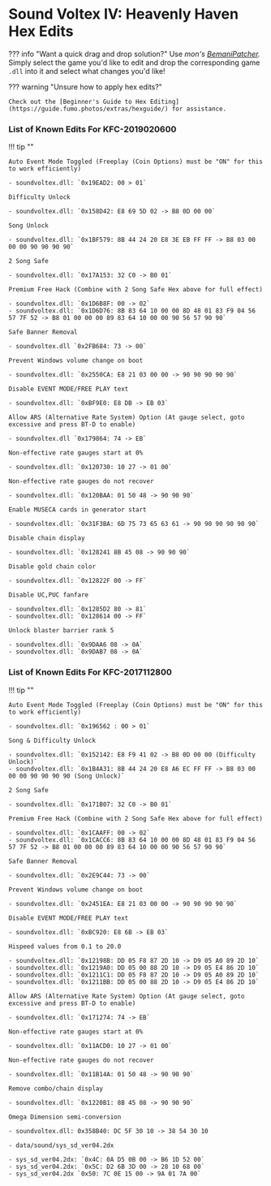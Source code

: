 # Sound Voltex IV: Heavenly Haven Hex Edits

??? info "Want a quick drag and drop solution?"
	Use _mon's [BemaniPatcher](https://mon.im/bemanipatcher)._ Simply select the game you'd like to edit and drop the corresponding game `.dll` into it and select what changes you'd like!

??? warning "Unsure how to apply hex edits?"

	Check out the [Beginner's Guide to Hex Editing](https://guide.fumo.photos/extras/hexguide/) for assistance.

### List of Known Edits For KFC-2019020600

!!! tip ""
	
	Auto Event Mode Toggled (Freeplay (Coin Options) must be "ON" for this to work efficiently)
	
	- soundvoltex.dll: `0x19EAD2: 00 > 01`

	Difficulty Unlock
	
	- soundvoltex.dll: `0x158D42: E8 69 5D 02 -> B8 0D 00 00`

	Song Unlock
	
	- soundvoltex.dll: `0x1BF579: 8B 44 24 20 E8 3E EB FF FF -> B8 03 00 00 00 90 90 90 90`

	2 Song Safe

	- soundvoltex.dll: `0x17A153: 32 C0 -> B0 01`

	Premium Free Hack (Combine with 2 Song Safe Hex above for full effect)

	- soundvoltex.dll: `0x1D6B8F: 00 -> 02`	
	- soundvoltex.dll: `0x1D6D76: 8B 83 64 10 00 00 8D 48 01 83 F9 04 56 57 7F 52 -> B8 01 00 00 00 89 83 64 10 00 00 90 56 57 90 90`

	Safe Banner Removal

	- soundvoltex.dll `0x2FB684: 73 -> 00`

	Prevent Windows volume change on boot

	- soundvoltex.dll: `0x2550CA: E8 21 03 00 00 -> 90 90 90 90 90`

	Disable EVENT MODE/FREE PLAY text

	- soundvoltex.dll: `0xBF9E0: E8 DB -> EB 03`

	Allow ARS (Alternative Rate System) Option (At gauge select, goto excessive and press BT-D to enable)

	- soundvoltex.dll `0x179864: 74 -> EB`

	Non-effective rate gauges start at 0%
	
	- soundvoltex.dll: `0x120730: 10 27 -> 01 00`

	Non-effective rate gauges do not recover
	
	- soundvoltex.dll: `0x120BAA: 01 50 48 -> 90 90 90`

	Enable MUSECA cards in generator start

	- soundvoltex.dll: `0x31F3BA: 6D 75 73 65 63 61 -> 90 90 90 90 90 90`

	Disable chain display
	
	- soundvoltex.dll: `0x128241 8B 45 08 -> 90 90 90`

	Disable gold chain color
	
	- soundvoltex.dll: `0x12822F 00 -> FF`

	Disable UC,PUC fanfare

	- soundvoltex.dll: `0x1285D2 80 -> 81`
	- soundvoltex.dll: `0x128614 00 -> FF`

	Unlock blaster barrier rank 5
	
	- soundvoltex.dll: `0x9DAA6 08 -> 0A`
	- soundvoltex.dll: `0x9DAB7 08 -> 0A`

### List of Known Edits For KFC-2017112800

!!! tip ""

	Auto Event Mode Toggled (Freeplay (Coin Options) must be "ON" for this to work efficiently)

	- soundvoltex.dll: `0x196562 : 00 > 01`

	Song & Difficulty Unlock
	
	- soundvoltex.dll: `0x152142: E8 F9 41 02 -> B8 0D 00 00 (Difficulty Unlock)`
	- soundvoltex.dll: `0x1B4A31: 8B 44 24 20 E8 A6 EC FF FF -> B8 03 00 00 00 90 90 90 90 (Song Unlock)`

	2 Song Safe

	- soundvoltex.dll: `0x171B07: 32 C0 -> B0 01`

	Premium Free Hack (Combine with 2 Song Safe Hex above for full effect)

	- soundvoltex.dll: `0x1CAAFF: 00 -> 02`
	- soundvoltex.dll: `0x1CACC6: 8B 83 64 10 00 00 8D 48 01 83 F9 04 56 57 7F 52 -> B8 01 00 00 00 89 83 64 10 00 00 90 56 57 90 90`

	Safe Banner Removal

	- soundvoltex.dll: `0x2E9C44: 73 -> 00`

	Prevent Windows volume change on boot

	- soundvoltex.dll: `0x2451EA: E8 21 03 00 00 -> 90 90 90 90 90`

	Disable EVENT MODE/FREE PLAY text

	- soundvoltex.dll: `0xBC920: E8 6B -> EB 03`

	Hispeed values from 0.1 to 20.0

	- soundvoltex.dll: `0x12198B: DD 05 F8 87 2D 10 -> D9 05 A0 89 2D 10`
	- soundvoltex.dll: `0x1219A0: DD 05 00 88 2D 10 -> D9 05 E4 86 2D 10`
	- soundvoltex.dll: `0x1211C1: DD 05 F8 87 2D 10 -> D9 05 A0 89 2D 10`
	- soundvoltex.dll: `0x1211BB: DD 05 00 88 2D 10 -> D9 05 E4 86 2D 10`

	Allow ARS (Alternative Rate System) Option (At gauge select, goto excessive and press BT-D to enable)

	- soundvoltex.dll: `0x171274: 74 -> EB`

	Non-effective rate gauges start at 0%

	- soundvoltex.dll: `0x11ACD0: 10 27 -> 01 00`

	Non-effective rate gauges do not recover

	- soundvoltex.dll: `0x11B14A: 01 50 48 -> 90 90 90`

	Remove combo/chain display

	- soundvoltex.dll: `0x1220B1: 8B 45 08 -> 90 90 90`

	Omega Dimension semi-conversion

	- soundvoltex.dll: 0x358B40: DC 5F 30 10 -> 38 54 30 10

	- data/sound/sys_sd_ver04.2dx

	- sys_sd_ver04.2dx: `0x4C: 0A D5 0B 00 -> B6 1D 52 00`
	- sys_sd_ver04.2dx: `0x5C: D2 6B 3D 00 -> 28 10 68 00`
	- sys_sd_ver04.2dx `0x50: 7C 0E 15 00 -> 9A 01 7A 00`


